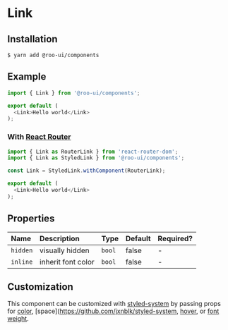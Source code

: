 # Link

<!-- STORY -->

## Installation

```shell
$ yarn add @roo-ui/components
```

## Example

```js
import { Link } from '@roo-ui/components';

export default (
  <Link>Hello world</Link>
);
```

### With [React Router](https://reacttraining.com/react-router/)

```js
import { Link as RouterLink } from 'react-router-dom';
import { Link as StyledLink } from '@roo-ui/components';

const Link = StyledLink.withComponent(RouterLink);

export default (
  <Link>Hello world</Link>
);
```

## Properties

| Name     | Description        | Type   | Default | Required? |
|:---------|:-------------------|:-------|:--------|:----------|
| `hidden` | visually hidden    | `bool` | false   | -         |
| `inline` | inherit font color | `bool` | false   | -         |

## Customization

This component can be customized with [styled-system](https://github.com/jxnblk/styled-system) by passing props for [color](https://github.com/jxnblk/styled-system#color-responsive), [space](https://github.com/jxnblk/styled-system, [hover](https://github.com/jxnblk/styled-system#hover), or [font weight](https://github.com/jxnblk/styled-system#typography).
